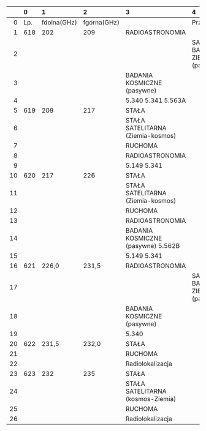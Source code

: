 |    | 0   | 1           | 2           | 3                                  | 4                                   |
|---:|:----|:------------|:------------|:-----------------------------------|:------------------------------------|
|  0 | Lp. | fdolna(GHz) | fgórna(GHz) |                                    | Przeznaczenie                       |
|  1 | 618 | 202         | 209         | RADIOASTRONOMIA                    |                                     |
|  2 |     |             |             |                                    | SATELITARNE BADANIA ZIEMI (pasywne) |
|  3 |     |             |             | BADANIA KOSMICZNE (pasywne)        |                                     |
|  4 |     |             |             | 5.340 5.341 5.563A                 |                                     |
|  5 | 619 | 209         | 217         | STAŁA                              |                                     |
|  6 |     |             |             | STAŁA SATELITARNA (Ziemia-kosmos)  |                                     |
|  7 |     |             |             | RUCHOMA                            |                                     |
|  8 |     |             |             | RADIOASTRONOMIA                    |                                     |
|  9 |     |             |             | 5.149 5.341                        |                                     |
| 10 | 620 | 217         | 226         | STAŁA                              |                                     |
| 11 |     |             |             | STAŁA SATELITARNA (Ziemia-kosmos)  |                                     |
| 12 |     |             |             | RUCHOMA                            |                                     |
| 13 |     |             |             | RADIOASTRONOMIA                    |                                     |
| 14 |     |             |             | BADANIA KOSMICZNE (pasywne) 5.562B |                                     |
| 15 |     |             |             | 5.149 5.341                        |                                     |
| 16 | 621 | 226,0       | 231,5       | RADIOASTRONOMIA                    |                                     |
| 17 |     |             |             |                                    | SATELITARNE BADANIA ZIEMI (pasywne) |
| 18 |     |             |             | BADANIA KOSMICZNE (pasywne)        |                                     |
| 19 |     |             |             | 5.340                              |                                     |
| 20 | 622 | 231,5       | 232,0       | STAŁA                              |                                     |
| 21 |     |             |             | RUCHOMA                            |                                     |
| 22 |     |             |             | Radiolokalizacja                   |                                     |
| 23 | 623 | 232         | 235         | STAŁA                              |                                     |
| 24 |     |             |             | STAŁA SATELITARNA (kosmos-Ziemia)  |                                     |
| 25 |     |             |             | RUCHOMA                            |                                     |
| 26 |     |             |             | Radiolokalizacja                   |                                     |